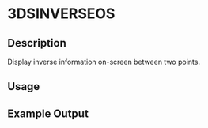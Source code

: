 # 3DSINVERSEOS

## Description

Display inverse information on-screen between two points.

## Usage

## Example Output
```
```
